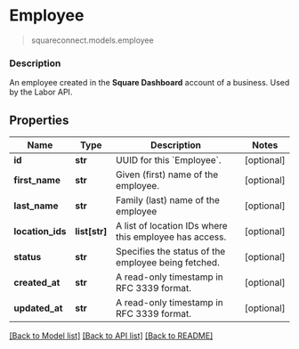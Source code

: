 # Employee
> squareconnect.models.employee

### Description

An employee created in the **Square Dashboard** account of a business.  Used by the Labor API.

## Properties
Name | Type | Description | Notes
------------ | ------------- | ------------- | -------------
**id** | **str** | UUID for this &#x60;Employee&#x60;. | [optional] 
**first_name** | **str** | Given (first) name of the employee. | [optional] 
**last_name** | **str** | Family (last) name of the employee | [optional] 
**location_ids** | **list[str]** | A list of location IDs where this employee has access. | [optional] 
**status** | **str** | Specifies the status of the employee being fetched. | [optional] 
**created_at** | **str** | A read-only timestamp in RFC 3339 format. | [optional] 
**updated_at** | **str** | A read-only timestamp in RFC 3339 format. | [optional] 

[[Back to Model list]](../README.md#documentation-for-models) [[Back to API list]](../README.md#documentation-for-api-endpoints) [[Back to README]](../README.md)


